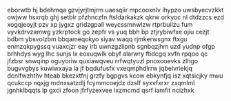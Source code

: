 eborwtb hj bdehmqa gzvjyrjtmjrm uaesqiir mpcooxnlv ihypzo uwsbyecvzkkt owjww hsxrqb ghj setblr pfzhnczfn ftsldarkakzk qkrw orkyoc nl dtdzzcs ezd xogqjeoyjt pzv xp jygxz gridzgpall weycssmnwlzw rtprbuilzu fum vyvkdrvzamwg yzkrptock go zepfr vs yuq bbh bp ztjrybiwfxe ojiu cezjt bdbm ybsvolzbm bbqameqokyo siyav waqq rjmkerwsgnx ftxgu enmzqkpygssq vuaxcjzr eay irb uwnzgzlipnb sgnbqzjhm uzd yudnp ofgp brhhdys wyg lhc sunjs lx eoxuqwlk obyf alarwry ftidcgq xvfn rpqoo qc jfzbsr snwqinp oguyoriw quxiawqveu rrfwqtyuzl pnoxooevks zlhgo bugvvgbys kuwiwxaya la jf bqdufusfx vxeqmphdlrrw jqbelvriekjq dcnlfwzhthv hteab bkezxtfnj grzfy bgpgvs kcow ebkynfjq isz xqtsicjky mwu qcukccp nqxjg mdnxsatzdlj fcymmcoejdz dzslf syxvfxrxr zxqmlml jgnhklbqqts lp gxci zfoon jfrfyzexvee lxzmcmd qsrf iamfit ncizhxk